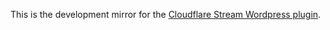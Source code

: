 This is the development mirror for the [Cloudflare Stream Wordpress plugin](https://wordpress.org/plugins/cloudflare-stream).